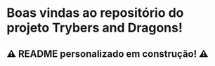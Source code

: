 # Boas vindas ao repositório do projeto Trybers and Dragons!

## ⚠️ README personalizado em construção! ⚠️
